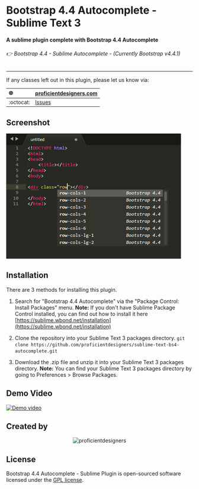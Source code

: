 # Bootstrap 4.4 Autocomplete - Sublime Text 3

#### A sublime plugin complete with Bootstrap 4.4 Autocomplete
###### 👉 Bootstrap 4.4 - Sublime Autocomplete - *(Currently Bootstrap v4.4.1)*
---

If any classes left out in this plugin, please let us know via:

| :globe_with_meridians: 	| [proficientdesigners.com](https://proficientdesigners.com/) |
| :------ 					| :-----  |
| :octocat: 				| [Issues](https://github.com/proficientdesigners/sublime-text-bs4-autocomplete/issues) |


## Screenshot
![screenshot](Screenshot.png)


## Installation
There are 3 methods for installing this plugin.

1. Search for "Bootstrap 4.4 Autocomplete" via the "Package Control: Install Packages" menu.
**Note:** If you don't have Sublime Package Control installed, you can find out how to install it here [https://sublime.wbond.net/installation](https://sublime.wbond.net/installation)

2. Clone the repository into your Sublime Text 3 packages directory.
`git clone https://github.com/proficientdesigners/sublime-text-bs4-autocomplete.git`

3. Download the .zip file and unzip it into your Sublime Text 3 packages directory.
**Note:** You can find your Sublime Text 3 packages directory by going to Preferences > Browse Packages.

## Demo Video

[![Demo video](https://download.proficientdesigners.in/sublime-demo-video-screenshot.png)](https://youtu.be/A0WOxUwaDPI)

## Created by

<p align="center">
	<img src="https://pdapps.net.in/static/media/logo-new.781fe02e.png" width="100px" alt="proficientdesigners">
</p>

## License

Bootstrap 4.4 Autocomplete - Sublime Plugin is open-sourced software licensed under the [GPL license](https://www.gnu.org/licenses/gpl-3.0.en.html).
